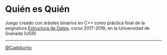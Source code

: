 # Quién es Quién
Juego creado con árboles binarios en C++ como práctica final de la asignatura [Estructura de Datos](https://github.com/Cadiducho/UGR-Estructura-Datos), curso 2017-2018, en la Universidad de Granada (UGR)

---
[@Cadiducho](https://twitter.com/Cadiducho)
